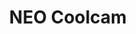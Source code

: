---
guid: 2002
title: "NEO Coolcam"
category: Neo-coolcam
description: "Avec plus de 10 ans d'expérience de fabrication, NEO Coolcam remporte un grand succès dans la domotique. Spécialement dans le domaine des ondes z. Nous sommes la première marque chinoise dans la production de produits de la série zwave. des produits. produits de la série zigbee."
locale: fr_FR
sitemap:
  changefreq: 'monthly'
  exclude: 'no'
  priority: 0.5
  lastmod:  # date to end modification
  redirect_from: 
    - 
    - /categorie-produit/brand/neocoolcam/
    - /fr/category/neo-coolcam
---